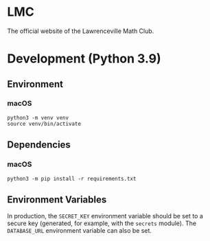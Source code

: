 # LMC

The official website of the Lawrenceville Math Club.

# Development (Python 3.9)

## Environment

### macOS

```
python3 -m venv venv
source venv/bin/activate
```

## Dependencies

### macOS

```
python3 -m pip install -r requirements.txt
```

## Environment Variables

In production, the `SECRET_KEY` environment variable should be set to a secure key (generated, for example, with the `secrets` module). The `DATABASE_URL` environment variable can also be set.
